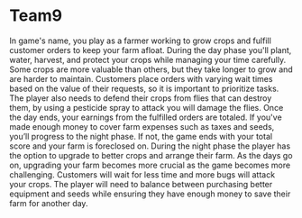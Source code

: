 # Team9

In game's name, you play as a farmer working to grow crops and fulfill customer orders to keep your farm afloat. During the day phase you'll plant, water, harvest, and protect your crops while managing your time carefully. Some crops are more valuable than others, but they take longer to grow and are harder to maintain. Customers place orders with varying wait times based on the value of their requests, so it is important to prioritize tasks. 
The player also needs to defend their crops from flies that can destroy them, by using a pesticide spray to attack you will damage the flies. Once the day ends, your earnings from the fulfilled orders are totaled. If you've made enough money to cover farm expenses such as taxes and seeds, you’ll progress to the night phase. If not, the game ends with your total score and your farm is foreclosed on. During the night phase the player has the option to upgrade to better crops and arrange their farm. 
As the days go on, upgrading your farm becomes more crucial as the game becomes more challenging. Customers will wait for less time and more bugs will attack your crops. The player will need to balance between purchasing better equipment and seeds while ensuring they have enough money to save their farm for another day.
